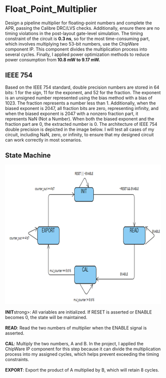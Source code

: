 # Float_Point_Multiplier
Design a pipeline multiplier for floating-point numbers and complete the APR, passing the Calibre DRC/LVS checks. Additionally, ensure there are no timing violations in the post-layout gate-level simulation. The timing constraint of the circuit is <strong>0.3 ns</strong>, so for the most time-consuming part, which involves multiplying two 53-bit numbers, use the ChipWare component IP. This component divides the multiplication process into several cycles. Finally, I applied power optimization methods to reduce power consumption from<strong> 10.8 mW to 9.17 mW.</strong>

## IEEE 754
Based on the IEEE 754 standard, double precision numbers are stored in 64 bits: 1 for the sign, 11 for the exponent, and 52 for the fraction. The exponent is an unsigned number represented using the bias method with a bias of 1023. The fraction represents a number less than 1. Additionally, when the biased exponent is 2047, all fraction bits are zero, representing infinity, and when the biased exponent is 2047 with a nonzero fraction part, it represents NaN (Not a Number). When both the biased exponent and the fraction part are 0, the extracted number is 0. The architecture of IEEE 754 double precision is depicted in the image below. I will test all cases of my circuit, including NaN, zero, or infinity, to ensure that my designed circuit can work correctly in most scenarios.


## State Machine
<p align="center">
  <img src="https://github.com/RexJian/Float_Point_Multiplier/blob/main/Image/state_machine.png" width="800" height="450" alt="Architecture">
</p> 
<strong>INIT</strong>strong>: All variables are initialized. If RESET is asserted or ENABLE becomes 0, the state will be maintained.  
<br><br>
<strong>READ</strong>: Read the two numbers of multiplier when the ENABLE signal is asserted.
<br><br>
<strong>CAL</strong>: Multiply the two numbers, A and B. In the project, I applied the ChipWare IP component for this step because it can divide the multiplication process into my assigned cycles, which helps prevent exceeding the timing constraints.  
<br><br>
<strong>EXPORT</strong>: Export the product of A multiplied by B, which will retain 8 cycles.  
<br><br>
  
